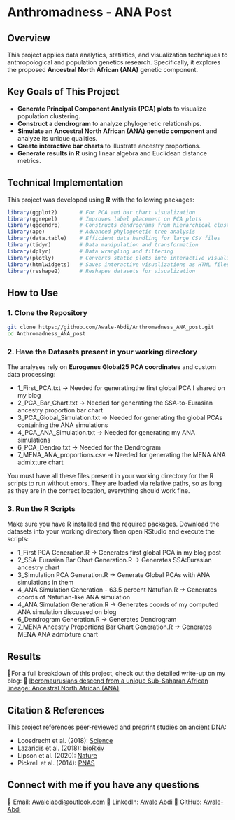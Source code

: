 # Anthromadness - ANA Post

## Overview

This project applies data analytics, statistics, and visualization techniques to anthropological and population genetics research. Specifically, it explores the proposed **Ancestral North African (ANA)** genetic component.

## Key Goals of This Project

- **Generate Principal Component Analysis (PCA) plots** to visualize population clustering.
- **Construct a dendrogram** to analyze phylogenetic relationships.
- **Simulate an Ancestral North African (ANA) genetic component** and analyze its unique qualities.
- **Create interactive bar charts** to illustrate ancestry proportions.
- **Generate results in R** using linear algebra and Euclidean distance metrics.

## Technical Implementation

This project was developed using **R** with the following packages:

```r
library(ggplot2)       # For PCA and bar chart visualization
library(ggrepel)       # Improves label placement on PCA plots
library(ggdendro)      # Constructs dendrograms from hierarchical clustering
library(ape)           # Advanced phylogenetic tree analysis
library(data.table)    # Efficient data handling for large CSV files
library(tidyr)         # Data manipulation and transformation
library(dplyr)         # Data wrangling and filtering
library(plotly)        # Converts static plots into interactive visualizations
library(htmlwidgets)   # Saves interactive visualizations as HTML files
library(reshape2)      # Reshapes datasets for visualization
```

## How to Use

### **1. Clone the Repository**
```sh
git clone https://github.com/Awale-Abdi/Anthromadness_ANA_post.git
cd Anthromadness_ANA_post
```
### 2. Have the Datasets present in your working directory

The analyses rely on **Eurogenes Global25 PCA coordinates** and custom data processing:

- 1_First_PCA.txt → Needed for generatingthe first global PCA I shared on my blog
- 2_PCA_Bar_Chart.txt → Needed for generating the SSA-to-Eurasian ancestry proportion bar chart
- 3_PCA_Global_Simulation.txt → Needed for generating the global PCAs containing the ANA simulations
- 4_PCA_ANA_Simulation.txt → Needed for generating my ANA simulations
- 6_PCA_Dendro.txt → Needed for the Dendrogram
- 7_MENA_ANA_proportions.csv → Needed for generating the MENA ANA admixture chart
  
You must have all these files present in your working directory for the R scripts to run without errors. They are loaded via relative paths, so as long as they are in the correct location, everything should work fine.

### **3. Run the R Scripts**
Make sure you have R installed and the required packages. Download the datasets into your working directory then open RStudio and execute the scripts:

- 1_First PCA Generation.R → Generates first global PCA in my blog post
- 2_SSA-Eurasian Bar Chart Generation.R → Generates SSA:Eurasian ancestry chart
- 3_Simulation PCA Generation.R → Generate Global PCAs with ANA simulations in them
- 4_ANA Simulation Generation - 63.5 percent Natufian.R → Generates coords of Natufian-like ANA simulation
- 4_ANA Simulation Generation.R → Generates coords of my computed ANA simulation discussed on blog
- 6_Dendrogram Generation.R → Generates Dendrogram
- 7_MENA Ancestry Proportions Bar Chart Generation.R → Generates MENA ANA admixture chart

## Results

📖For a full breakdown of this project, check out the detailed write-up on my blog:
🔗 [Iberomaurusians descend from a unique Sub-Saharan African lineage: Ancestral North African (ANA)](https://anthromadness.blogspot.com/2025/02/iberomaurusians-descend-from-unique-sub.html)


## Citation & References
This project references peer-reviewed and preprint studies on ancient DNA:

- Loosdrecht et al. (2018): [Science](https://www.science.org/doi/10.1126/science.aar8380)
- Lazaridis et al. (2018): [bioRxiv](https://www.biorxiv.org/content/10.1101/423079v1)
- Lipson et al. (2020): [Nature](https://www.nature.com/articles/s41586-020-1929-1)
- Pickrell et al. (2014): [PNAS](https://www.pnas.org/doi/full/10.1073/pnas.1313787111)

## Connect with me if you have any questions

📌 Email: Awaleiabdi@outlook.com
📌 LinkedIn: [Awale Abdi](www.linkedin.com/in/awale-abdi)
📌 GitHub: [Awale-Abdi](https://github.com/Awale-Abdi)

